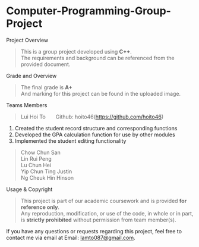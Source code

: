 # Computer-Programming-Group-Project

Project Overview
> This is a group project developed using **C++**.<br>
> The requirements and background can be referenced from the provided document.

Grade and Overview
> The final grade is **A+** <br>
> And marking for this project can be found in the uploaded image.

Teams Members <br>
> Lui Hoi To &nbsp;&nbsp;&nbsp;&nbsp;&nbsp; Github: hoito46(https://github.com/hoito46)<br>
1. Created the student record structure and corresponding functions
2. Developed the GPA calculation function for use by other modules
3. Implemented the student editing functionality
> Chow Chun San <br>
> Lin Rui Peng <br>
> Lu Chun Hei <br>
> Yip Chun Ting Justin <br>
> Ng Cheuk Hin Hinson

Usage & Copyright  
> This project is part of our academic coursework and is provided **for reference only**. <br>
> Any reproduction, modification, or use of the code, in whole or in part, is **strictly prohibited** without permission from team member(s).

If you have any questions or requests regarding this project, feel free to contact me via email at Email: lamto087@gmail.com.
